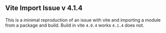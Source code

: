 ## Vite Import Issue v 4.1.4

This is a minimal reproduction of an issue with vite and importing a module from a package and build.
Build in vite `4.0.4` works `4.1.4` does not.
